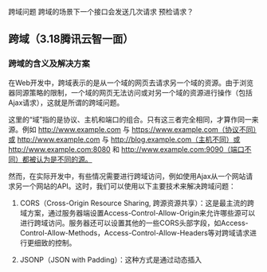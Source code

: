 跨域问题 跨域的场景下一个接口会发送几次请求 预检请求？

## 跨域（3.18腾讯云智一面）

### 跨域的含义及解决方案

在Web开发中，跨域表示的是从一个域的网页去请求另一个域的资源。由于浏览器同源策略的限制，一个域的网页无法访问或对另一个域的资源进行操作（包括Ajax请求），这就是所谓的跨域问题。

这里的“域”指的是协议、主机和端口的组合。只有这三者完全相同，才算作同一来源。例如 http://www.example.com 与 https://www.example.com（协议不同）或 http://www.example.com 与 http://blog.example.com（主机不同）或 http://www.example.com:8080 和 http://www.example.com:9090（端口不同）都被认为是不同的源。

然而，在实际开发中，有些情况需要进行跨域访问，例如使用Ajax从一个网站请求另一个网站的API。这时，我们可以使用以下主要技术来解决跨域问题：

1. CORS（Cross-Origin Resource Sharing, 跨源资源共享）：这是最主流的跨域方案，通过服务器端设置Access-Control-Allow-Origin来允许哪些源可以进行跨域访问。服务器还可以设置其他的一些CORS头部字段，如Access-Control-Allow-Methods，Access-Control-Allow-Headers等对跨域请求进行更细致的控制。

2. JSONP（JSON with Padding）：这种方式是通过动态插入<script>标签调用服务端提供的带回调函数的JavaScript代码。由于<script>标签的src属性请求的资源不会被同源策略限制，所以可以用来进行跨域请求。但是，JSONP只能发送GET请求，并且安全性相比CORS要差一些。

3. 使用代理服务器：如果前端和后端在同一台服务器上，可以设置服务器端去请求另一个源的资源，然后将获取的资源返回给前端，从而绕过浏览器的同源策略。

4. 使用WebSockets：WebSockets不受同源策略限制，可以用来进行跨域通信。

5. 使用postMessage：这是HTML5引入的一个新API，可以实现跨窗口通信，不受同源策略的限制。

根据具体的项目需求和环境，可以选择合适的跨域解决方案。

### 浏览器跨域是怎么产生的，怎么解决？

浏览器的跨域问题主要是由于浏览器的同源策略造成的。同源策略是浏览器的一种安全机制，它规定只有当协议、主机、端口号完全相同的两个页面，才能共享彼此的资源。这样做可以有效地防止某些恶意站点利用脚本窃取用户信息。

然而，在实际的Web开发中，我们有时需要访问不同源的资源，例如使用Ajax从一个网站请求另一个网站的API。这时，浏览器的同源策略就会成为一个问题，因为它阻止了这种跨域请求。

解决浏览器跨域问题的主要方法包括：

1. CORS（跨源资源共享）：CORS 是最常见的一种解决跨域的方法。在实现 CORS 时，服务器需要在响应头中加入Access-Control-Allow-Origin字段，确定哪些来源可以访问其资源。

2. JSONP（JSON with Padding）：JSONP 方法是通过动态添加<script>标签的方式来进行跨域请求。服务器返回的数据通过回调函数进行处理，这样就可以绕过同源策略的限制。但是，JSONP 只支持 GET 请求，并且安全性不如 CORS。

3. 服务器端代理：这种方法是在服务器端设置一个代理，将前端的请求转发到其他服务器上，然后将返回的数据再传给前端，从而绕开同源策略的限制。

4. 使用WebSockets：WebSockets 是一种网络协议，它不受同源策略的限制，可以用来实现跨域通信。

5. PostMessage API：PostMessage 是 HTML5 提供的一种通信方法，允许跨窗口、跨文档、跨源实现数据交换。

需要注意的是，选择哪种跨域解决方案，需要根据项目具体需求和实际环境来决定。

### 为什么APP没有跨域问题？

- APP有同源策略吗？没有，因为只有浏览器有

### 跨域在其他场景有使用吗？比如localStorage？Cookie呢？三级域名可以共享吗？

跨域问题与解决方案